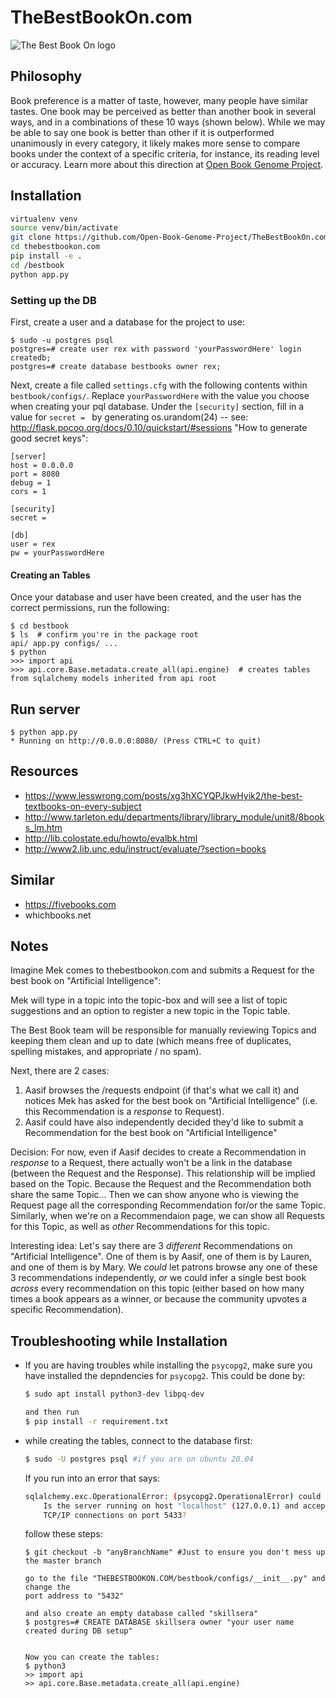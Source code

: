 # TheBestBookOn.com

![The Best Book On logo](https://thebestbookon.com/static/imgs/best-book-on.png)

## Philosophy

Book preference is a matter of taste, however, many people have similar tastes. One book may be perceived as better than another book in several ways, and in a combinations of these 10 ways (shown below). While we may be able to say one book is better than other if it is outperformed unanimously in every category, it likely makes more sense to compare books under the context of a specific criteria, for instance, its reading level or accuracy. Learn more about this direction at [Open Book Genome Project](https://bookgenomeproject.org).

## Installation

```bash
virtualenv venv
source venv/bin/activate
git clone https://github.com/Open-Book-Genome-Project/TheBestBookOn.com.git
cd thebestbookon.com
pip install -e .
cd /bestbook
python app.py

```

### Setting up the DB

First, create a user and a database for the project to use:

    $ sudo -u postgres psql
    postgres=# create user rex with password 'yourPasswordHere' login createdb;
    postgres=# create database bestbooks owner rex;

Next, create a file called `settings.cfg` with the following contents within `bestbook/configs/`. Replace `yourPasswordHere` with the value you choose when creating your pql database. Under the `[security]` section, fill in a value for `secret = ` by generating os.urandom(24) -- see: http://flask.pocoo.org/docs/0.10/quickstart/#sessions "How to generate good secret keys":

    [server]
    host = 0.0.0.0
    port = 8080
    debug = 1
    cors = 1

    [security]
    secret =

    [db]
    user = rex
    pw = yourPasswordHere

#### Creating an Tables

Once your database and user have been created, and the user has the correct permissions, run the following:

    $ cd bestbook
    $ ls  # confirm you're in the package root
    api/ app.py configs/ ...
    $ python
    >>> import api
    >>> api.core.Base.metadata.create_all(api.engine)  # creates tables from sqlalchemy models inherited from api root

## Run server

    $ python app.py
    * Running on http://0.0.0.0:8080/ (Press CTRL+C to quit)

## Resources

- https://www.lesswrong.com/posts/xg3hXCYQPJkwHyik2/the-best-textbooks-on-every-subject
- http://www.tarleton.edu/departments/library/library_module/unit8/8books_lm.htm
- http://lib.colostate.edu/howto/evalbk.html
- http://www2.lib.unc.edu/instruct/evaluate/?section=books


## Similar

- https://fivebooks.com
- whichbooks.net

## Notes

Imagine Mek comes to thebestbookon.com and submits a Request for the best book on "Artificial Intelligence":

Mek will type in a topic into the topic-box and will see a list of topic suggestions and an option to register a new topic in the Topic table.

The Best Book team will be responsible for manually reviewing Topics and keeping them clean and up to date (which means free of duplicates, spelling mistakes, and appropriate / no spam).

Next, there are 2 cases:
1. Aasif browses the /requests endpoint (if that's what we call it) and notices Mek has asked for the best book on "Artificial Intelligence" (i.e. this Recommendation is a *response* to Request).
2. Aasif could have also independently decided they'd like to submit a Recommendation for the best book on "Artificial Intelligence"

Decision: For now, even if Aasif decides to create a Recommendation in *response* to a Request, there actually won't be a link in the database (between the Request and the Response). This relationship will be implied based on the Topic. Because the Request and the Recommendation both share the same Topic... Then we can show anyone who is viewing the Request page all the corresponding Recommendation for/or the same Topic. Similarly, when we're on a Recommendaion page, we can show all Requests for this Topic, as well as *other* Recommendations for this topic.

Interesting idea: Let's say there are 3 *different* Recommendations on "Artificial Intelligence". One of them is by Aasif, one of them is by Lauren, and one of them is by Mary. We *could* let patrons browse any one of these 3 recommendations independently, *or* we could infer a single best book *across* every recommendation on this topic (either based on how many times a book appears as a winner, or because the community upvotes a specific Recommendation).


## Troubleshooting while Installation

 - If you are having troubles while installing the `psycopg2`, make sure you have
 installed the depndencies for `psycopg2`. This could be done by:
    ```bash
    $ sudo apt install python3-dev libpq-dev

    and then run
    $ pip install -r requirement.txt
    ```


 - while creating the tables, connect to the database first:
    
    ```bash
    $ sudo -U postgres psql #if you are on ubuntu 20.04
    ```
    If you run into an error that says:
    ```bash
    sqlalchemy.exc.OperationalError: (psycopg2.OperationalError) could not connect to server: Connection refused
        Is the server running on host "localhost" (127.0.0.1) and accepting
        TCP/IP connections on port 5433?
    ```
    follow these steps:

    ```
    $ git checkout -b "anyBranchName" #Just to ensure you don't mess up the master branch

    go to the file "THEBESTBOOKON.COM/bestbook/configs/__init__.py" and change the
    port address to "5432"

    and also create an empty database called "skillsera"
    $ postgres=# CREATE DATABASE skillsera owner "your user name created during DB setup"


    Now you can create the tables:
    $ python3
    >> import api
    >> api.core.Base.metadata.create_all(api.engine)
    ```

